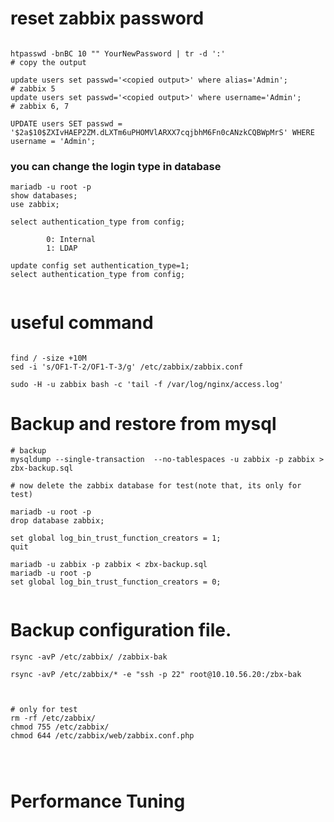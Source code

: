 # reset zabbix password

```

htpasswd -bnBC 10 "" YourNewPassword | tr -d ':'
# copy the output

update users set passwd='<copied output>' where alias='Admin';          # zabbix 5
update users set passwd='<copied output>' where username='Admin';       # zabbix 6, 7

UPDATE users SET passwd = '$2a$10$ZXIvHAEP2ZM.dLXTm6uPHOMVlARXX7cqjbhM6Fn0cANzkCQBWpMrS' WHERE username = 'Admin';

```



### you can change the login type in database 
```
mariadb -u root -p
show databases;
use zabbix;

select authentication_type from config;

        0: Internal
        1: LDAP

update config set authentication_type=1;
select authentication_type from config;


```






# useful command

```

find / -size +10M
sed -i 's/OF1-T-2/OF1-T-3/g' /etc/zabbix/zabbix.conf

sudo -H -u zabbix bash -c 'tail -f /var/log/nginx/access.log'
```


# Backup and restore from mysql 
```
# backup
mysqldump --single-transaction  --no-tablespaces -u zabbix -p zabbix > zbx-backup.sql

# now delete the zabbix database for test(note that, its only for test)

mariadb -u root -p
drop database zabbix;

set global log_bin_trust_function_creators = 1;
quit

mariadb -u zabbix -p zabbix < zbx-backup.sql
mariadb -u root -p
set global log_bin_trust_function_creators = 0;


```

# Backup configuration file.

```
rsync -avP /etc/zabbix/ /zabbix-bak

rsync -avP /etc/zabbix/* -e "ssh -p 22" root@10.10.56.20:/zbx-bak



# only for test
rm -rf /etc/zabbix/
chmod 755 /etc/zabbix/
chmod 644 /etc/zabbix/web/zabbix.conf.php




```

# Performance Tuning
```



```

